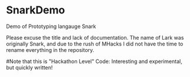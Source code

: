 SnarkDemo
=========

Demo of Prototyping langauge Snark

Please excuse the title and lack of documentation. The name of Lark was originally Snark, and due to the rush of MHacks
I did not have the time to rename everything in the repository.

#Note that this is "Hackathon Level" Code: Interesting and experimental, but quickly written!
